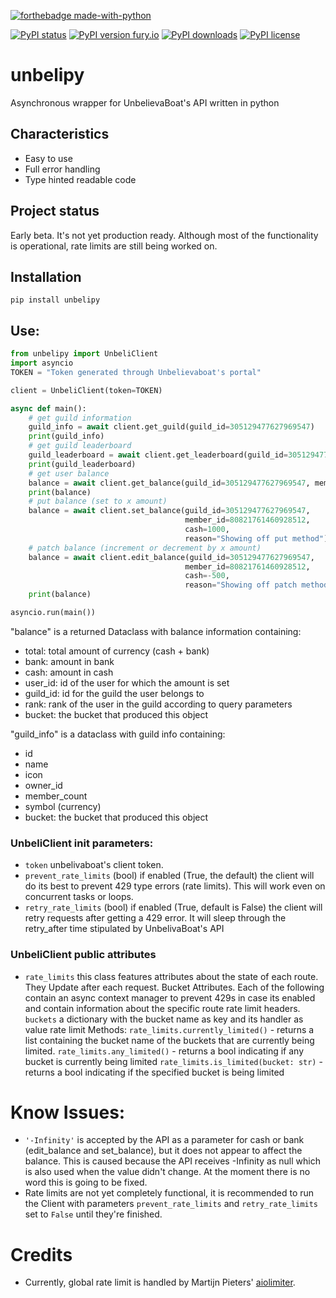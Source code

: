[![forthebadge made-with-python](http://ForTheBadge.com/images/badges/made-with-python.svg)](https://www.python.org/)

[![PyPI status](https://img.shields.io/pypi/status/unbelipy.svg)](https://pypi.python.org/pypi/unbelipy/)
[![PyPI version fury.io](https://badge.fury.io/py/unbelipy.svg)](https://pypi.python.org/pypi/unbelipy/)
[![PyPI downloads](https://img.shields.io/pypi/dm/unbelipy.svg)](https://pypi.python.org/pypi/unbelipy/)
[![PyPI license](https://img.shields.io/pypi/l/unbelipy.svg)](https://pypi.python.org/pypi/unbelipy/)


# unbelipy
Asynchronous wrapper for UnbelievaBoat's API written in python

## Characteristics
- Easy to use
- Full error handling
- Type hinted readable code

## Project status
Early beta. It's not yet production ready. 
Although most of the functionality is operational, rate limits are still being worked on. 

## Installation

`pip install unbelipy`

## Use:

```python
from unbelipy import UnbeliClient
import asyncio
TOKEN = "Token generated through Unbelievaboat's portal"

client = UnbeliClient(token=TOKEN)

async def main():
    # get guild information
    guild_info = await client.get_guild(guild_id=305129477627969547)
    print(guild_info)
    # get guild leaderboard
    guild_leaderboard = await client.get_leaderboard(guild_id=305129477627969547)
    print(guild_leaderboard)
    # get user balance
    balance = await client.get_balance(guild_id=305129477627969547, member_id=80821761460928512)
    print(balance)
    # put balance (set to x amount)
    balance = await client.set_balance(guild_id=305129477627969547, 
                                       member_id=80821761460928512,
                                       cash=1000,
                                       reason="Showing off put method")
    # patch balance (increment or decrement by x amount)
    balance = await client.edit_balance(guild_id=305129477627969547, 
                                       member_id=80821761460928512,
                                       cash=-500,
                                       reason="Showing off patch method")
    print(balance)

asyncio.run(main())
```

"balance" is a returned Dataclass with balance information containing:
- total: total amount of currency (cash + bank)
- bank: amount in bank
- cash: amount in cash
- user_id: id of the user for which the amount is set
- guild_id: id for the guild the user belongs to
- rank: rank of the user in the guild according to query parameters
- bucket: the bucket that produced this object

"guild_info" is a dataclass with guild info containing:
- id
- name 
- icon
- owner_id  
- member_count  
- symbol (currency)
- bucket: the bucket that produced this object

### UnbeliClient init parameters:
- `token` unbelivaboat's client token.
- `prevent_rate_limits` (bool) if enabled (True, the default) the client will do its best 
  to prevent 429 type errors (rate limits). This will work even on concurrent tasks or loops.
- `retry_rate_limits` (bool) if enabled (True, default is False) the client will retry requests after 
  getting a 429 error. It will sleep through the retry_after time stipulated by UnbelivaBoat's API
  
### UnbeliClient public attributes
- `rate_limits` this class features attributes about the state of each route. They Update after each request. 
  Bucket Attributes. Each of the following contain an async context manager to prevent 429s in case its enabled and 
  contain information about the specific route rate limit headers.
    `buckets` a dictionary with the bucket name as key and its handler as value
  rate limit Methods:
    `rate_limits.currently_limited()` - returns a list containing the bucket name of the buckets that are currently 
    being limited. 
    `rate_limits.any_limited()` - returns a bool indicating if any bucket is currently being limited
    `rate_limits.is_limited(bucket: str)` - returns a bool indicating if the specified bucket is being limited
  
# Know Issues:
- `'-Infinity'` is accepted by the API as a parameter for cash or bank (edit_balance and set_balance),
  but it does not appear to affect the balance. This is caused because the API receives -Infinity as null which is also 
  used when the value didn't change. At the moment there is no word this is going to be fixed.
- Rate limits are not yet completely functional, it is recommended to run the Client with parameters 
  `prevent_rate_limits` and `retry_rate_limits` set to `False` until they're finished.

  
# Credits
- Currently, global rate limit is handled by Martijn Pieters' [aiolimiter](https://github.com/mjpieters/aiolimiter).